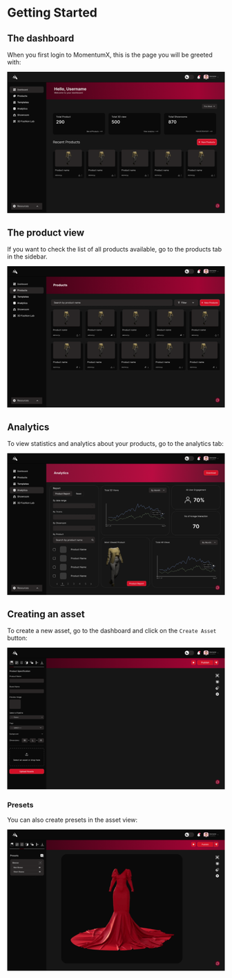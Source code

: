 # Getting Started
## The dashboard
When you first login to MomentumX, this is the page you will be greeted with:

![Dashboard](Images/dashboard.png)

## The product view
If you want to check the list of all products available, go to the products tab in the sidebar.

![Products](Images/allprod.png)

## Analytics
To view statistics and analytics about your products, go to the analytics tab:

![Analytics](Images/analysis.png)

## Creating an asset
To create a new asset, go to the dashboard and click on the `Create Asset` button:

![Create Asset](Images/create_asset.png)

### Presets
You can also create presets in the asset view:

![Create Preset](Images/create_presets.png)